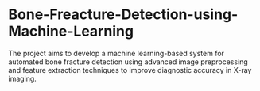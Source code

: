 # Bone-Freacture-Detection-using-Machine-Learning
The project aims to develop a machine learning-based system for automated bone fracture detection using advanced image preprocessing and feature extraction techniques to improve diagnostic accuracy in X-ray imaging.
